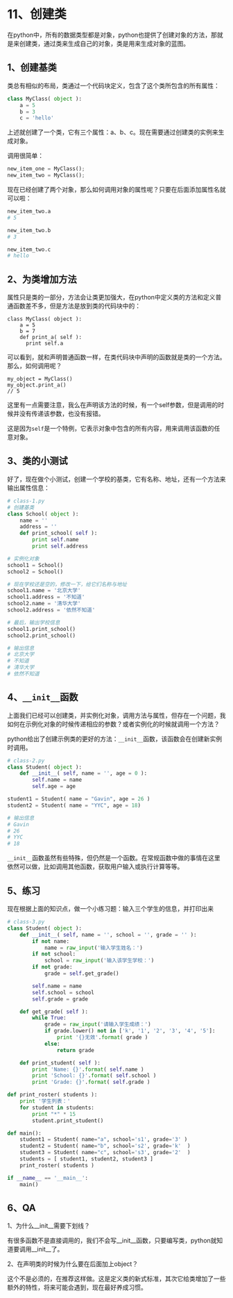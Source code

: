 # 11、创建类

在python中，所有的数据类型都是对象，python也提供了创建对象的方法，那就是来创建类，通过类来生成自己的对象，类是用来生成对象的蓝图。

## 1、创建基类

类总有相似的布局，类通过一个代码块定义，包含了这个类所包含的所有属性：

```python
class MyClass( object ):
    a = 5
    b = 3
    c = 'hello'
```

上述就创建了一个类，它有三个属性：a、b、c。现在需要通过创建类的实例来生成对象。

调用很简单：

```python
new_item_one = MyClass();
new_item_two = MyClass();
```

现在已经创建了两个对象，那么如何调用对象的属性呢？只要在后面添加属性名就可以啦：

```python
new_item_two.a
# 5

new_item_two.b
# 3

new_item_two.c
# hello
```

## 2、为类增加方法

属性只是类的一部分，方法会让类更加强大，在python中定义类的方法和定义普通函数差不多，但是方法是放到类的代码块中的：

    class MyClass( object ):
        a = 5
        b = 7
        def print_a( self ):
          print self.a

可以看到，就和声明普通函数一样，在类代码块中声明的函数就是类的一个方法。那么，如何调用呢？

    my_object = MyClass()
    my_object.print_a()
    // 5

这里有一点需要注意，我么在声明该方法的时候，有一个self参数，但是调用的时候并没有传递该参数，也没有报错。

这是因为`self`是一个特例，它表示对象中包含的所有内容，用来调用该函数的任意对象。

## 3、类的小测试

好了，现在做个小测试，创建一个学校的基类，它有名称、地址，还有一个方法来输出属性信息：

```python
# class-1.py
# 创建基类
class School( object ):
    name = ''
    address = ''
    def print_school( self ):
        print self.name
        print self.address

# 实例化对象
school1 = School()
school2 = School()

# 现在学校还是空的，修改一下，给它们名称与地址
school1.name = '北京大学'
school1.address = '不知道'
school2.name = '清华大学'
school2.address = '依然不知道'

# 最后，输出学校信息
school1.print_school()
school2.print_school()

# 输出信息
# 北京大学
# 不知道
# 清华大学
# 依然不知道
```

## 4、`__init__`函数

上面我们已经可以创建类，并实例化对象，调用方法与属性，但存在一个问题，我如何在示例化对象的时候传递相应的参数？或者实例化的时候就调用一个方法？

python给出了创建示例类的更好的方法：`__init__`函数，该函数会在创建新实例时调用。

```python
# class-2.py
class Student( object ):
    def __init__( self, name = '', age = 0 ):
        self.name = name
        self.age = age

student1 = Student( name = "Gavin", age = 26 )
student2 = Student( name = "YYC", age = 18)

# 输出信息
# Gavin
# 26
# YYC
# 18
```

`__init__`函数虽然有些特殊，但仍然是一个函数。在常规函数中做的事情在这里依然可以做，比如调用其他函数，获取用户输入或执行计算等等。

## 5、练习

现在根据上面的知识点，做一个小练习题：输入三个学生的信息，并打印出来

```python
# class-3.py
class Student( object ):
    def __init__( self, name = '', school = '', grade = '' ):
        if not name:
            name = raw_input('输入学生姓名：')
        if not school:
            school = raw_input('输入该学生学校：')
        if not grade:
            grade = self.get_grade()

        self.name = name
        self.school = school
        self.grade = grade

    def get_grade( self ):
        while True:
            grade = raw_input('请输入学生成绩：')
            if grade.lower() not in ['k', '1', '2', '3', '4', '5']:
                print '{}无效'.format( grade )
            else:
                return grade

    def print_student( self ):
        print 'Name: {}'.format( self.name )
        print 'School: {}'.format( self.school )
        print 'Grade: {}'.format( self.grade )

def print_roster( students ):
    print '学生列表：'
    for student in students:
        print "*" * 15
        student.print_student()

def main():
    student1 = Student( name="a", school='s1', grade='3' )
    student2 = Student( name="b", school='s2', grade='k'  )
    student3 = Student( name="c", school='s3', grade='2'  )
    students = [ student1, student2, student3 ]
    print_roster( students )

if __name__ == '__main__':
    main()

```

## 6、QA

1、为什么__init__需要下划线？

有很多函数不是直接调用的，我们不会写__init__函数，只要编写类，python就知道要调用__init__了。

2、在声明类的时候为什么要在后面加上object？

这个不是必须的，在推荐这样做。这是定义类的新式标准，其次它给类增加了一些额外的特性，将来可能会遇到，现在最好养成习惯。
